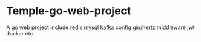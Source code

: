 # Temple-go-web-project
A go web project include redis mysql kafka config gin/hertz middleware jwt docker etc.
